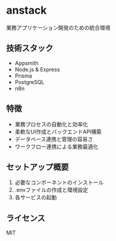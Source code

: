 # anstack
業務アプリケーション開発のための統合環境

## 技術スタック

- Appsmith
- Node.js & Express
- Prisma
- PostgreSQL
- n8n

## 特徴

- 業務プロセスの自動化と効率化
- 柔軟なUI作成とバックエンドAPI構築
- データベース連携と管理の容易さ
- ワークフロー連携による業務最適化

## セットアップ概要

1. 必要なコンポーネントのインストール
2. .envファイルの作成と環境設定
3. 各サービスの起動

## ライセンス

MIT

